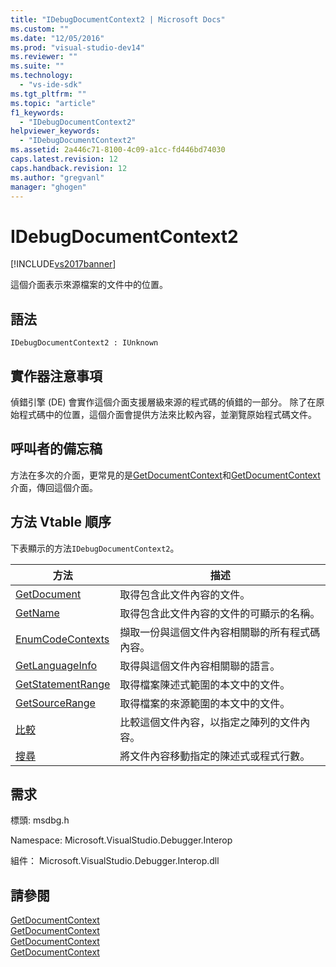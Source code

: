 ```yaml
---
title: "IDebugDocumentContext2 | Microsoft Docs"
ms.custom: ""
ms.date: "12/05/2016"
ms.prod: "visual-studio-dev14"
ms.reviewer: ""
ms.suite: ""
ms.technology: 
  - "vs-ide-sdk"
ms.tgt_pltfrm: ""
ms.topic: "article"
f1_keywords: 
  - "IDebugDocumentContext2"
helpviewer_keywords: 
  - "IDebugDocumentContext2"
ms.assetid: 2a446c71-8100-4c09-a1cc-fd446bd74030
caps.latest.revision: 12
caps.handback.revision: 12
ms.author: "gregvanl"
manager: "ghogen"
---
```

# IDebugDocumentContext2
[!INCLUDE[vs2017banner](../../../code-quality/includes/vs2017banner.md)]

這個介面表示來源檔案的文件中的位置。  
  
## 語法  
  
```  
IDebugDocumentContext2 : IUnknown  
```  
  
## 實作器注意事項  
 偵錯引擎 \(DE\) 會實作這個介面支援層級來源的程式碼的偵錯的一部分。  除了在原始程式碼中的位置，這個介面會提供方法來比較內容，並瀏覽原始程式碼文件。  
  
## 呼叫者的備忘稿  
 方法在多次的介面，更常見的是[GetDocumentContext](../../../extensibility/debugger/reference/idebugstackframe2-getdocumentcontext.md)和[GetDocumentContext](../Topic/IDebugCodeContext2::GetDocumentContext.md)介面，傳回這個介面。  
  
## 方法 Vtable 順序  
 下表顯示的方法`IDebugDocumentContext2`。  
  
|方法|描述|  
|--------|--------|  
|[GetDocument](../Topic/IDebugDocumentContext2::GetDocument.md)|取得包含此文件內容的文件。|  
|[GetName](../../../extensibility/debugger/reference/idebugdocumentcontext2-getname.md)|取得包含此文件內容的文件的可顯示的名稱。|  
|[EnumCodeContexts](../../../extensibility/debugger/reference/idebugdocumentcontext2-enumcodecontexts.md)|擷取一份與這個文件內容相關聯的所有程式碼內容。|  
|[GetLanguageInfo](../../../extensibility/debugger/reference/idebugdocumentcontext2-getlanguageinfo.md)|取得與這個文件內容相關聯的語言。|  
|[GetStatementRange](../../../extensibility/debugger/reference/idebugdocumentcontext2-getstatementrange.md)|取得檔案陳述式範圍的本文中的文件。|  
|[GetSourceRange](../../../extensibility/debugger/reference/idebugdocumentcontext2-getsourcerange.md)|取得檔案的來源範圍的本文中的文件。|  
|[比較](../../../extensibility/debugger/reference/idebugdocumentcontext2-compare.md)|比較這個文件內容，以指定之陣列的文件內容。|  
|[搜尋](../../../extensibility/debugger/reference/idebugdocumentcontext2-seek.md)|將文件內容移動指定的陳述式或程式行數。|  
  
## 需求  
 標頭: msdbg.h  
  
 Namespace: Microsoft.VisualStudio.Debugger.Interop  
  
 組件： Microsoft.VisualStudio.Debugger.Interop.dll  
  
## 請參閱  
 [GetDocumentContext](../../../extensibility/debugger/reference/idebugcanstopevent2-getdocumentcontext.md)   
 [GetDocumentContext](../../../extensibility/debugger/reference/idebugactivatedocumentevent2-getdocumentcontext.md)   
 [GetDocumentContext](../../../extensibility/debugger/reference/idebugstackframe2-getdocumentcontext.md)   
 [GetDocumentContext](../Topic/IDebugCodeContext2::GetDocumentContext.md)